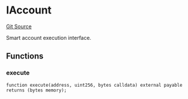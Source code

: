 # IAccount
[Git Source](https://github.com/NaniDAO/accounts/blob/2f2bf269f2dc5ee10a7de9ee887d505fa87a5c18/src/authority/Guard.sol)

Smart account execution interface.


## Functions
### execute


```solidity
function execute(address, uint256, bytes calldata) external payable returns (bytes memory);
```

